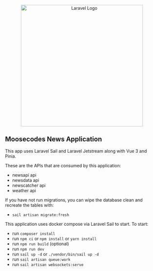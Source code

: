 <p align="center"><a href="https://laravel.com" target="_blank"><img src="https://raw.githubusercontent.com/laravel/art/master/logo-lockup/5%20SVG/2%20CMYK/1%20Full%20Color/laravel-logolockup-cmyk-red.svg" width="400" alt="Laravel Logo"></a></p>

## Moosecodes News Application

This app uses Laravel Sail and Laravel Jetstream along with Vue 3 and Pinia.

These are the APIs that are consumed by this application:

- newsapi api
- newsdata api
- newscatcher api
- weather api

If you have not run migrations, you can wipe the database clean and recreate the tables with:
- `sail artisan migrate:fresh`

This application uses docker compose via Laravel Sail to start. To start:
- run `composer install`
- run `npm ci` or `npm install` or `yarn install`
- run `npm run build` (optional)
- run `npm run dev`
- run `sail up -d` or `./vendor/bin/sail up -d`
- run `sail artisan queue:work`
- run `sail artisan websockets:serve`
